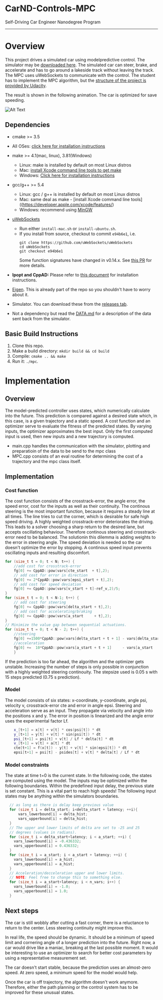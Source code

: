 # CarND-Controls-MPC
Self-Driving Car Engineer Nanodegree Program

---
# Overview

This project drives a simulated car using modelpredictive control. The simulator may be [downloaded here](https://github.com/udacity/self-driving-car-sim/releases). 
The simulated car can steer, brake, and accelerate and has to go around a lakeside track without leaving the track. 
The MPC uses uWebSockets to communicate with the control. 
The student has to implement the MPC algorithm, but the [structure of the project is provided by Udacity](https://github.com/udacity/CarND-MPC-Project). 

The result is shown in the following animation. The car is optimized for save speeding.  

![Alt Text](result.gif) 



## Dependencies

* cmake >= 3.5
 * All OSes: [click here for installation instructions](https://cmake.org/install/)
* make >= 4.1(mac, linux), 3.81(Windows)
  * Linux: make is installed by default on most Linux distros
  * Mac: [install Xcode command line tools to get make](https://developer.apple.com/xcode/features/)
  * Windows: [Click here for installation instructions](http://gnuwin32.sourceforge.net/packages/make.htm)
* gcc/g++ >= 5.4
  * Linux: gcc / g++ is installed by default on most Linux distros
  * Mac: same deal as make - [install Xcode command line tools]((https://developer.apple.com/xcode/features/)
  * Windows: recommend using [MinGW](http://www.mingw.org/)
* [uWebSockets](https://github.com/uWebSockets/uWebSockets)
  * Run either `install-mac.sh` or `install-ubuntu.sh`.
  * If you install from source, checkout to commit `e94b6e1`, i.e.
    ```
    git clone https://github.com/uWebSockets/uWebSockets
    cd uWebSockets
    git checkout e94b6e1
    ```
    Some function signatures have changed in v0.14.x. See [this PR](https://github.com/udacity/CarND-MPC-Project/pull/3) for more details.

* **Ipopt and CppAD:** Please refer to [this document](https://github.com/udacity/CarND-MPC-Project/blob/master/install_Ipopt_CppAD.md) for installation instructions.
* [Eigen](http://eigen.tuxfamily.org/index.php?title=Main_Page). This is already part of the repo so you shouldn't have to worry about it.
* Simulator. You can download these from the [releases tab](https://github.com/udacity/self-driving-car-sim/releases).
* Not a dependency but read the [DATA.md](./DATA.md) for a description of the data sent back from the simulator.


## Basic Build Instructions

1. Clone this repo.
2. Make a build directory: `mkdir build && cd build`
3. Compile: `cmake .. && make`
4. Run it: `./mpc`.


# Implementation

## Overview

The model-predicted controller uses states, which numerically calculate into the future. This prediction is compared against a desired state which, in this case, is a given trajectory and a static speed. 
A cost function and an optimizer serve to evaluate the fitness of the predicted states. By varying inputs, the optimizer approximates the best input. 
Only the first computed input is used, then new inputs and a new trajectory is computed. 

* main.cpp handles the communication with the simulator, plotting and preparatioin of the data to be send to the mpc class
* MPC.cpp consists of an eval routine for determining the cost of a trajectory and the mpc class itself. 

## Implementation

### Cost function

The cost function consists of the crosstrack-error, the angle error, the speed error, cost for the inputs as well as their continuity. 
The continous steering is the most important function, because it requires a steady line at all times. The line tries to cut the corner, which is 
desirable for safe high speed driving. A highly weighted crosstrack-error deteriorates the driving. This leads to a solver choosing a sharp return to the desired lane, but accepts oscillating behaviour.
Therefore continous steering and crosstrack-error need to be balanced. The solutionin this dilemma is adding weights to the error in steering angle. 
The speed deviation is needed so the car doesn't optimize the error by stopping. 
A continous speed input prevents oscillating inputs and resulting discomfort. 

```c++
for (size_t t = 0; t < N; t++) {
	//add cost for crosstrack-error
	fg[0] += CppAD::pow(vars[cte_start  + t],2);
	// add cost for error in direction
	fg[0] += 2*CppAD::pow(vars[epsi_start + t],2);
	// add cost for speed deviation
	fg[0] += CppAD::pow(vars[v_start + t]-ref_v,2)/5;
}
for (size_t t = 0; t < N-1; t++) {
	// add cost for steering 
	fg[0] += CppAD::pow(vars[delta_start + t],2);
	// add cost for accelerating/braking
	fg[0] += CppAD::pow(vars[a_start     + t],2);
}
// Minimize the value gap between sequential actuations.
for (size_t t = 0; t < N - 2; t++) {
	//steering
    fg[0] +=1500*CppAD::pow(vars[delta_start + t + 1] - vars[delta_start + t], 2);
	//acceleration
    fg[0] +=  10*CppAD::pow(vars[a_start + t + 1]     - vars[a_start     + t], 2);
    }
```

If the prediction is too far ahead, the algorithm and the optimizer gets unstable. Increasing the number of steps is only possible in 
conjunction with a highly weighted steering continouity. The stepsize used is 0.05 s with 15 steps predicted (0.75 s prediction). 

### Model

The model consists of six states: x-coordinate, y-coordinate, angle psi, velocity v, crosstrack-error cte and error in angle epsi. 
Steering and acceleration serve as an input. They propagate via velocity and angle into the positions x and y. 
The error in position is linearized and the angle error uses the experimental factor Lf. 

```c++
    x_[t+1] = x[t] + v[t] * cos(psi[t]) * dt
    y_[t+1] = y[t] + v[t] * sin(psi[t]) * dt
    psi_[t+1] = psi[t] + v[t] / Lf * delta[t] * dt
    v_[t+1] = v[t] + a[t] * dt
    cte[t+1] = f(x[t]) - y[t] + v[t] * sin(epsi[t]) * dt
    epsi[t+1] = psi[t] - psides[t] + v[t] * delta[t] / Lf * dt
```


### Model constraints 

The state at time t=0 is the current state. In the following code, the states are computed using the model. The inputs may be optimized
within the following boundaries. 
Within the predefined input delay, the previous state is set constant. This is a vital part to reach high speeds! 
The following input states may be anything within the simulators boundaries. 

```c++
  // as long as there is delay keep previous value
  for (size_t i = delta_start; i<delta_start + latency; ++i){
	  vars_lowerbound[i] = delta_hist;
	  vars_upperbound[i] = delta_hist; 
  }
  // The upper and lower limits of delta are set to -25 and 25
  // degrees (values in radians).
  for (size_t i = delta_start+latency; i < a_start; ++i) {
    vars_lowerbound[i] = -0.436332;
    vars_upperbound[i] = 0.436332;
  }
  for (size_t i = a_start; i < a_start + latency; ++i) {
	vars_lowerbound[i] = a_hist;
	vars_upperbound[i] = a_hist;
  }
  // Acceleration/decceleration upper and lower limits.
  // NOTE: Feel free to change this to something else.
  for (size_t i = a_start+latency; i < n_vars; i++) {
    vars_lowerbound[i] = -1.0;
    vars_upperbound[i] = 1.0;
  }
```

## Next steps

The car is still wobbly after cutting a fast corner, there is a reluctance to return to the center. Less steering continuity might improve this. 

In real life, the speed should be dynamic. It should be a minimum of speed limit and cornering angle of a longer prediction into the future. Right now, a car would drive like a maniac, breaking at the last possible moment. 
It would be interesting to use an optimizer to search for better cost parameters by using a representative measurement set. 

The car doesn't start stable, because the prediction uses an almost-zero speed. At zero speed, a minimum speed for the model would help. 

Once the car is off trajectory, the algorithm doesn't work anymore. Therefore, either the path planning or the control system has to be improved for these unusual states. 